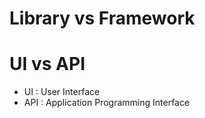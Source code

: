 # Library vs Framework

# UI vs API
- UI : User Interface
- API : Application Programming Interface

